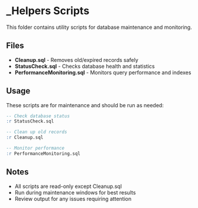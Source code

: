 # _Helpers Scripts  

This folder contains utility scripts for database maintenance and monitoring.

## Files

- **Cleanup.sql** - Removes old/expired records safely
- **StatusCheck.sql** - Checks database health and statistics
- **PerformanceMonitoring.sql** - Monitors query performance and indexes

## Usage

These scripts are for maintenance and should be run as needed:

```sql
-- Check database status
:r StatusCheck.sql

-- Clean up old records
:r Cleanup.sql

-- Monitor performance
:r PerformanceMonitoring.sql
```

## Notes

- All scripts are read-only except Cleanup.sql
- Run during maintenance windows for best results
- Review output for any issues requiring attention
